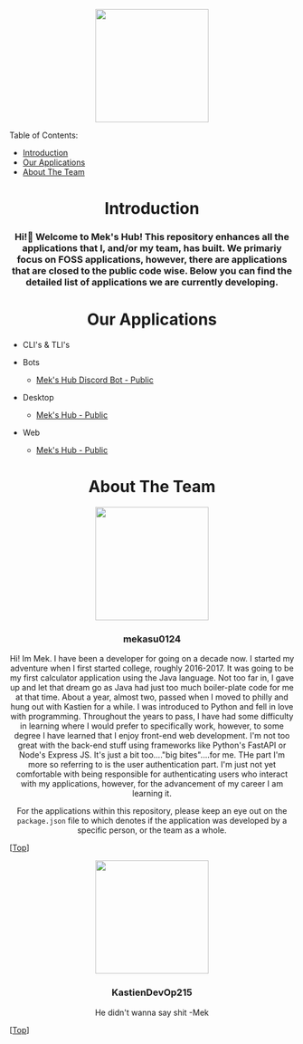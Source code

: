 <label id="top"></label>

<div align="center">
    <img src="./repo_images/banner.jpg" width="200" />
</div>

Table of Contents:

- [Introduction](#introduction)
- [Our Applications](#our-applications)
- [About The Team](#about-the-team)

<div align="center">
  <h1>Introduction</h1>

  <h3>
  Hi!👋 Welcome to Mek's Hub! This repository enhances all the applications that I, and/or my team, has built. We primariy focus on FOSS applications, however, there are applications that are closed to the public code wise. Below you can find the detailed list of applications we are currently developing.
  </h3>
</div>

<div align="center">
  <h1 id="our-applications">Our Applications</h1>
</div>

- CLI's & TLI's

- Bots
  - [Mek's Hub Discord Bot - Public]()

- Desktop
  - [Mek's Hub - Public]()
  
- Web
  - [Mek's Hub - Public]()

<div align="center">
  <h1 id="about-the-team">About The Team</h1>
</div>

<div align="center">
  <img src="./repo_images/mek.jpg" width="200" />
  <h3>mekasu0124</h3>
  <p>
    Hi! Im Mek. I have been a developer for going on a decade now. I started my adventure when I first started college, roughly 2016-2017. It was going to be my first calculator application using the Java language. Not too far in, I gave up and let that dream go as Java had just too much boiler-plate code for me at that time. About a year, almost two, passed when I moved to philly and hung out with Kastien for a while. I was introduced to Python and fell in love with programming. Throughout the years to pass, I have had some difficulty in learning where I would prefer to specifically work, however, to some degree I have learned that I enjoy front-end web development. I'm not too great with the back-end stuff using frameworks like Python's FastAPI or Node's Express JS. It's just a bit too...."big bites"....for me. THe part I'm more so referring to is the user authentication part. I'm just not yet comfortable with being responsible for authenticating users who interact with my applications, however, for the advancement of my career I am learning it. 
  </p>

  <p>
    For the applications within this repository, please keep an eye out on the <code>package.json</code> file to which denotes if the application was developed by a specific person, or the team as a whole.
  </p>
</div>

[<a href="#top">Top</a>]

<div align="center">
  <img src="./repo_images/kata.png" width="200" />
  <h3>KastienDevOp215</h3>
  <p>He didn't wanna say shit -Mek</p>
</div>

[<a href="#top">Top</a>]
